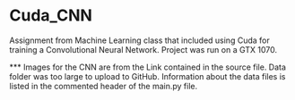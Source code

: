 # Cuda_CNN
Assignment from Machine Learning class that included using Cuda for training a Convolutional Neural Network. Project was run on a GTX 1070.

*** Images for the CNN are from the Link contained in the source file. Data folder was too large to upload to GitHub. 
    Information about the data files is listed in the commented header of the main.py file.
